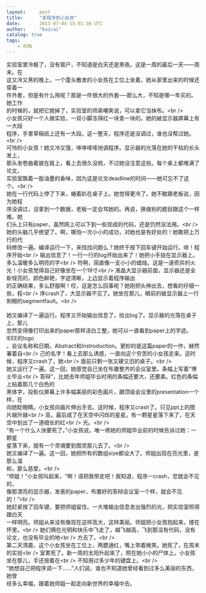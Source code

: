 ```yaml
---
layout:     post
title:      "卖程序的小女孩"
date:       2013-07-04 15:01:30 UTC
author:     "baicai"
catalog: true
tags:
    - 存档
---
```


实验室里冷极了，没有窗户，不知道是白天还是黑夜。这是一周的最后一天——周末。在<br />
这又冷又黑的晚上，一个蓬头散发的小女孩在工位上坐着。她从家里出来的时候还穿着一<br />
件外套，但是有什么用呢？那是一件很大的外套──那么大，不知是哪一年买的。她工作<br />
的时候的，就把它脱掉了，实验室的师弟嘲笑说，可以拿它当抹布。&lt;br />
<br />
小女孩只好一个人做实验，一双小脚冻得红一块青一块的。她的破显示器屏幕上有一大段<br />
程序，手里草稿纸上还有一大段。这一整天，程序还是没调过，谁也没帮过她。&lt;br />
<br />
可怜的小女孩！她又冷又饿，哆哆嗦嗦地调程序。显示器的光落在她的干枯的长头发上，<br />
那头发卷曲着披在肩上，看上去很久没梳，不过她没注意这些。每个桌上都堆满了论文，<br />
实验室飘着一股油墨的香味，因为这是论文deadline的时间——她可忘不了这个。&lt;br />
<br />
她在一行代码上停了下来，蜷着趴在桌子上。她觉得更冷了。她不敢跟老板说，因为她程<br />
序没调过，没拿到一个数据，老板一定会骂她的。再说，换做别的题目跟这个一样难。她<br />
们头上只有paper，虽然网上可以下到一些现成的代码，还是仍然没法用。&lt;br />
<br />
她的头脑几乎绝望了。啊，哪怕一次小小的成功，对她也是有好处的！她敢把上万行的代<br />
码修改一遍。编译运行一下，来找找问题么？她终于按下回车键开始运行。哧！程序开始&lt;br />
输出信息了！一行一行的log开始出来了！她把小手拢在显示器上。多么温暖多么明亮的字&lt;br />
符啊，简直像一支小小的蜡烛。这是一道奇异的火光！小女孩觉得自己好像坐在一个19寸&lt;br />
液晶大显示器前面，显示器还是全新锃亮的，颜色鲜艳，字迹清晰，上边显示着程序输出<br />
的正确结果，多么舒服啊！哎，这是怎么回事呢？她刚把头伸出去，想看的仔细一些，程&lt;br />
序crash了，大显示器不见了。她坐在那儿，眼前的破显示器上一行刺眼的segmentfault。&lt;br />
<br />
<br />
她又编译了一遍运行。程序又开始输出信息了，给出log了。显示器的光落在桌子上，那儿<br />
忽然变得像打印出来的paper那样洁白工整，她可以一直看到paper上的字迹。IEEE的logo<br />
，会议名称和日期，Abstract和Instroduction。更妙的是这篇paper的一作，赫然署着自&lt;br />
己的名字！看上去那么诱惑，一直向这个穷苦的小女孩走来。这时候，程序又crash了，她&lt;br />
面前只剩一张又硬又旧的桌子。&lt;br />
<br />
她又运行了一遍。这一回，她感觉自己坐在布置整齐的会议室里。条幅上写着“博士毕业&lt;br />
答辩”，比她去年师姐毕业时用的条幅还要大，还要美。红色的条幅上贴着那几个白色的<br />
黑体字，投影仪屏幕上许多幅美丽的彩色画片，跟顶级会议里的presentation一个样，在<br />
向她眨眼睛。小女孩向画片伸出手去。这时候，程序又crash了。只见ppt上的图片越升越&lt;br />
高，最后成了在天空中闪烁的星星。有一颗星星落下来了，在天空中划出了一道细长的红&lt;br />
光。&lt;br />
<br />
“有一个什么人快要死了。”小女孩说。唯一疼她的师姐毕业前的时候告诉过她：一颗星<br />
星落下来，就有一个灵魂要到图灵那儿去了。&lt;br />
<br />
她又编译了一遍。这一回，她把所有的数组size都设大了。师姐出现在亮光里，是那么温<br />
和，那么慈爱。&lt;br />
<br />
“师姐！”小女孩叫起来，“啊！请把我带走吧！我知道，程序一crash，您就会不见的，<br />
像那漂亮的显示器，发表的paper，布置好的答辩会议室一个样，就会不见的！”&lt;br />
<br />
她赶紧按了回车键，要把师姐留住。一大堆输出信息发出强烈的光，把实验室照得跟白天<br />
一样明亮。师姐从来没有像现在这样高大，这样美丽。师姐把小女孩抱起来，搂在怀里。&lt;br />
她们俩在光明和快乐中飞走了，越飞越高，飞到那没有代码，没有论文，也没有毕业的地&lt;br />
方去了。&lt;br />
<br />
第二天清晨，这个小女孩坐在工位上，两腮通红，嘴上带着微笑。她死了，在周末的实验&lt;br />
室累死了。新一周的太阳升起来了，照在她小小的尸体上。小女孩坐在那儿，手还按着在&lt;br />
不知用过多少年的键盘上。&lt;br />
<br />
“她想自己把程序调一下……”人们说。谁也不知道她曾经看到过多么美丽的东西，她曾<br />
经多么幸福，跟着她师姐一起走向新世界的幸福中去。